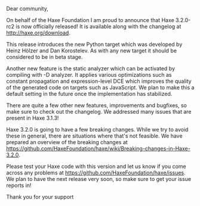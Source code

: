 Dear community,

On behalf of the Haxe Foundation I am proud to announce that Haxe 3.2.0-rc2 is now officially released! It is available along with the changelog at <http://haxe.org/download>.

This release introduces the new Python target which was developed by Heinz Hölzer and Dan Korostelev. As with any new target it should be considered to be in beta stage.

Another new feature is the static analyzer which can be activated by compiling with -D analyzer. It applies various optimizations such as constant propagation and expression-level DCE which improves the quality of the generated code on targets such as JavaScript. We plan to make this a default setting in the future once the implementation has stabilized.

There are quite a few other new features, improvements and bugfixes, so make sure to check out the changelog. We addressed many issues that are present in Haxe 3.1.3!

Haxe 3.2.0 is going to have a few breaking changes. While we try to avoid these in general, there are situations where that's not feasible. We have prepared an overview of the breaking changes at <https://github.com/HaxeFoundation/haxe/wiki/Breaking-changes-in-Haxe-3.2.0>.

Please test your Haxe code with this version and let us know if you come across any problems at <https://github.com/HaxeFoundation/haxe/issues>. We plan to have the next release very soon, so make sure to get your issue reports in!

Thank you for your support
